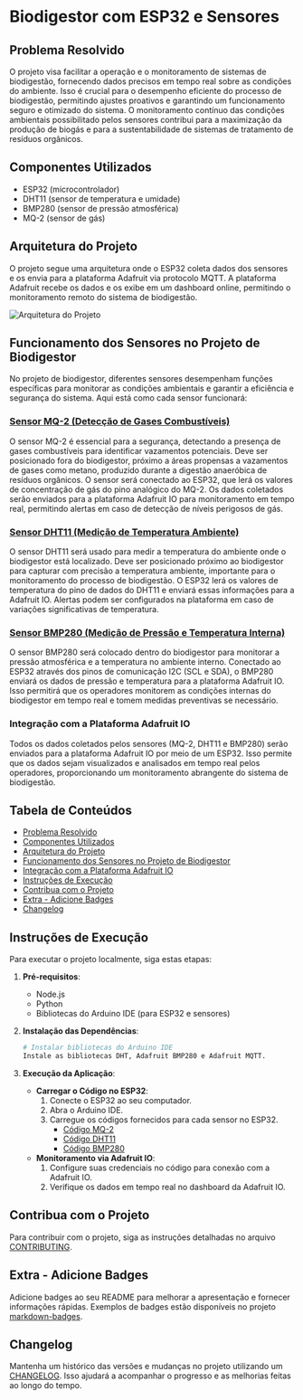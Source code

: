 # Biodigestor com ESP32 e Sensores

## Problema Resolvido

O projeto visa facilitar a operação e o monitoramento de sistemas de biodigestão, fornecendo dados precisos em tempo real sobre as condições do ambiente. Isso é crucial para o desempenho eficiente do processo de biodigestão, permitindo ajustes proativos e garantindo um funcionamento seguro e otimizado do sistema. O monitoramento contínuo das condições ambientais possibilitado pelos sensores contribui para a maximização da produção de biogás e para a sustentabilidade de sistemas de tratamento de resíduos orgânicos.

## Componentes Utilizados

- ESP32 (microcontrolador)
- DHT11 (sensor de temperatura e umidade)
- BMP280 (sensor de pressão atmosférica)
- MQ-2 (sensor de gás)

## Arquitetura do Projeto

O projeto segue uma arquitetura onde o ESP32 coleta dados dos sensores e os envia para a plataforma Adafruit via protocolo MQTT. A plataforma Adafruit recebe os dados e os exibe em um dashboard online, permitindo o monitoramento remoto do sistema de biodigestão.

![Arquitetura do Projeto](./images/architecture.png)

## Funcionamento dos Sensores no Projeto de Biodigestor

No projeto de biodigestor, diferentes sensores desempenham funções específicas para monitorar as condições ambientais e garantir a eficiência e segurança do sistema. Aqui está como cada sensor funcionará:

### [Sensor MQ-2 (Detecção de Gases Combustíveis)](https://github.com/JulioAmaral007/Biodigestor/blob/main/C%C3%B3digos/codigo_mq2.txt)

O sensor MQ-2 é essencial para a segurança, detectando a presença de gases combustíveis para identificar vazamentos potenciais. Deve ser posicionado fora do biodigestor, próximo a áreas propensas a vazamentos de gases como metano, produzido durante a digestão anaeróbica de resíduos orgânicos. O sensor será conectado ao ESP32, que lerá os valores de concentração de gás do pino analógico do MQ-2. Os dados coletados serão enviados para a plataforma Adafruit IO para monitoramento em tempo real, permitindo alertas em caso de detecção de níveis perigosos de gás.

### [Sensor DHT11 (Medição de Temperatura Ambiente)](https://github.com/JulioAmaral007/Biodigestor/blob/main/C%C3%B3digos/codigo_dht.txt)

O sensor DHT11 será usado para medir a temperatura do ambiente onde o biodigestor está localizado. Deve ser posicionado próximo ao biodigestor para capturar com precisão a temperatura ambiente, importante para o monitoramento do processo de biodigestão. O ESP32 lerá os valores de temperatura do pino de dados do DHT11 e enviará essas informações para a Adafruit IO. Alertas podem ser configurados na plataforma em caso de variações significativas de temperatura.

### [Sensor BMP280 (Medição de Pressão e Temperatura Interna)](https://github.com/JulioAmaral007/Biodigestor/blob/main/C%C3%B3digos/codigo_bmp.txt)

O sensor BMP280 será colocado dentro do biodigestor para monitorar a pressão atmosférica e a temperatura no ambiente interno. Conectado ao ESP32 através dos pinos de comunicação I2C (SCL e SDA), o BMP280 enviará os dados de pressão e temperatura para a plataforma Adafruit IO. Isso permitirá que os operadores monitorem as condições internas do biodigestor em tempo real e tomem medidas preventivas se necessário.

### Integração com a Plataforma Adafruit IO

Todos os dados coletados pelos sensores (MQ-2, DHT11 e BMP280) serão enviados para a plataforma Adafruit IO por meio de um ESP32. Isso permite que os dados sejam visualizados e analisados em tempo real pelos operadores, proporcionando um monitoramento abrangente do sistema de biodigestão.

## Tabela de Conteúdos

- [Problema Resolvido](#problema-resolvido)
- [Componentes Utilizados](#componentes-utilizados)
- [Arquitetura do Projeto](#arquitetura-do-projeto)
- [Funcionamento dos Sensores no Projeto de Biodigestor](#funcionamento-dos-sensores-no-projeto-de-biodigestor)
- [Integração com a Plataforma Adafruit IO](#integração-com-a-plataforma-adafruit-io)
- [Instruções de Execução](#instruções-de-execução)
- [Contribua com o Projeto](#contribua-com-o-projeto)
- [Extra - Adicione Badges](#extra---adicione-badges)
- [Changelog](#changelog)

## Instruções de Execução

Para executar o projeto localmente, siga estas etapas:

1. **Pré-requisitos**:
   - Node.js
   - Python
   - Bibliotecas do Arduino IDE (para ESP32 e sensores)

2. **Instalação das Dependências**:
   ```bash
   # Instalar bibliotecas do Arduino IDE
   Instale as bibliotecas DHT, Adafruit BMP280 e Adafruit MQTT.
   ```

3. **Execução da Aplicação**:
   - **Carregar o Código no ESP32**:
     1. Conecte o ESP32 ao seu computador.
     2. Abra o Arduino IDE.
     3. Carregue os códigos fornecidos para cada sensor no ESP32.
        - [Código MQ-2](https://github.com/JulioAmaral007/Biodigestor/blob/main/C%C3%B3digos/codigo_mq2.txt)
        - [Código DHT11](https://github.com/JulioAmaral007/Biodigestor/blob/main/C%C3%B3digos/codigo_dht.txt)
        - [Código BMP280](https://github.com/JulioAmaral007/Biodigestor/blob/main/C%C3%B3digos/codigo_bmp.txt)
   - **Monitoramento via Adafruit IO**:
     1. Configure suas credenciais no código para conexão com a Adafruit IO.
     2. Verifique os dados em tempo real no dashboard da Adafruit IO.

## Contribua com o Projeto

Para contribuir com o projeto, siga as instruções detalhadas no arquivo [CONTRIBUTING](./CONTRIBUTING.md).

## Extra - Adicione Badges

Adicione badges ao seu README para melhorar a apresentação e fornecer informações rápidas. Exemplos de badges estão disponíveis no projeto [markdown-badges](https://github.com/Ileriayo/markdown-badges).

## Changelog

Mantenha um histórico das versões e mudanças no projeto utilizando um [CHANGELOG](./CHANGELOG.md). Isso ajudará a acompanhar o progresso e as melhorias feitas ao longo do tempo.
